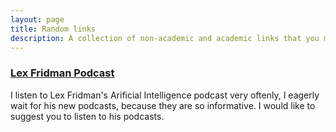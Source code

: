 ```yaml
---
layout: page
title: Random links
description: A collection of non-academic and academic links that you may find interesting
---
```


<section>
  <h3><a href="https://www.youtube.com/lexfridman">Lex Fridman Podcast</a></h3>
  <p>I listen to Lex Fridman's Arificial Intelligence podcast very oftenly, I eagerly wait for his new podcasts, because they are so informative. I would like to suggest you to listen to his podcasts.</p>
  </section>
